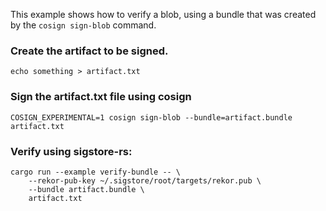 This example shows how to verify a blob, using a bundle that was created by the
`cosign sign-blob` command.

### Create the artifact to be signed.
```console
echo something > artifact.txt
```

### Sign the artifact.txt file using cosign
```
COSIGN_EXPERIMENTAL=1 cosign sign-blob --bundle=artifact.bundle artifact.txt
```

### Verify using sigstore-rs:
```console
cargo run --example verify-bundle -- \
    --rekor-pub-key ~/.sigstore/root/targets/rekor.pub \
    --bundle artifact.bundle \
    artifact.txt
```

